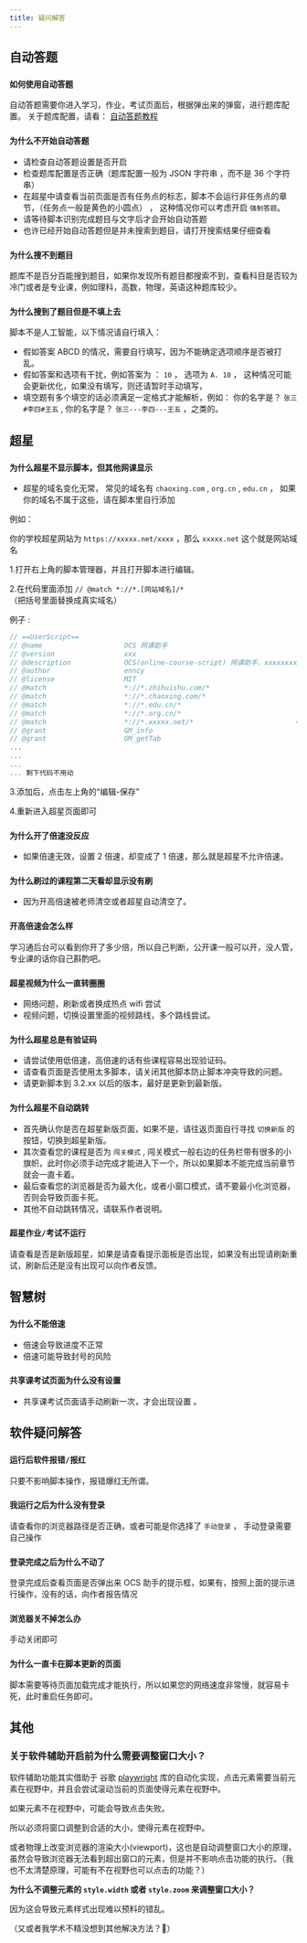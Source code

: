 ```yaml
---
title: 疑问解答
---
```


## 自动答题

### `如何使用自动答题`

自动答题需要你进入学习，作业，考试页面后，根据弹出来的弹窗，进行题库配置。 关于题库配置，请看： [自动答题教程](/docs/work)

### `为什么不开始自动答题`

- 请检查自动答题设置是否开启
- 检查题库配置是否正确（题库配置一般为 JSON 字符串 ，而不是 36 个字符串）
- 在超星中请查看当前页面是否有任务点的标志，脚本不会运行非任务点的章节，（任务点一般是黄色的小圆点） ， 这种情况你可以考虑开启 `强制答题`。
- 请等待脚本识别完成题目与文字后才会开始自动答题
- 也许已经开始自动答题但是并未搜索到题目，请打开搜索结果仔细查看

### `为什么搜不到题目`

题库不是百分百能搜到题目，如果你发现所有题目都搜索不到，查看科目是否较为冷门或者是专业课，例如理科，高数，物理，英语这种题库较少。

### `为什么搜到了题目但是不填上去`

脚本不是人工智能，以下情况请自行填入：

- 假如答案 ABCD 的情况，需要自行填写，因为不能确定选项顺序是否被打乱。
- 假如答案和选项有干扰，例如答案为 ： `10` ， 选项为 `A. 10` ， 这种情况可能会更新优化，如果没有填写，则还请暂时手动填写，
- 填空题有多个填空的话必须满足一定格式才能解析，例如： 你的名字是？ `张三#李四#王五` , 你的名字是？ `张三---李四---王五` ，之类的。

## 超星

### `为什么超星不显示脚本，但其他网课显示`

- 超星的域名变化无常， 常见的域名有 `chaoxing.com` , `org.cn` , `edu.cn` ， 如果你的域名不属于这些，请在脚本里自行添加

例如：

你的学校超星网站为 `https://xxxxx.net/xxxx` ，那么 `xxxxx.net` 这个就是网站域名

1.打开右上角的脚本管理器，并且打开脚本进行编辑。

2.在代码里面添加 `// @match *://*.[网站域名]/*` （把括号里面替换成真实域名）

例子 :

```js
// ==UserScript==
// @name       				OCS 网课助手
// @version    				xxx
// @description				OCS(online-course-script) 网课助手，xxxxxxxxxxxxx
// @author     				enncy
// @license    				MIT
// @match      				*://*.zhihuishu.com/*
// @match      				*://*.chaoxing.com/*
// @match      				*://*.edu.cn/*
// @match      				*://*.org.cn/*
// @match                   *://*.xxxxx.net/*                         <-- 回车新建一行，然后在这一行写
// @grant      				GM_info
// @grant      				GM_getTab
...
...
...
... 剩下代码不用动
```

3.添加后，点击左上角的“编辑-保存”

4.重新进入超星页面即可

### `为什么开了倍速没反应`

- 如果倍速无效，设置 2 倍速，却变成了 1 倍速，那么就是超星不允许倍速。

### `为什么刷过的课程第二天看却显示没有刷`

- 因为开高倍速被老师清空或者超星自动清空了。

### `开高倍速会怎么样`

学习通后台可以看到你开了多少倍，所以自己判断，公开课一般可以开，没人管，专业课的话你自己斟酌吧。

### `超星视频为什么一直转圈圈`

- 网络问题，刷新或者换成热点 wifi 尝试
- 视频问题，切换设置里面的视频路线，多个路线尝试。

### `为什么超星总是有验证码`

- 请尝试使用低倍速，高倍速的话有些课程容易出现验证码。
- 请查看页面是否使用太多脚本，请关闭其他脚本防止脚本冲突导致的问题。
- 请更新脚本到 3.2.xx 以后的版本，最好是更新到最新版。

### `为什么超星不自动跳转`

- 首先确认你是否在超星新版页面，如果不是，请往返页面自行寻找 `切换新版` 的按钮，切换到超星新版。
- 其次查看您的课程是否为 `闯关模式` , 闯关模式一般右边的任务栏带有很多的小旗帜，此时你必须手动完成才能进入下一个，所以如果脚本不能完成当前章节就会一直卡着。
- 最后查看您的浏览器是否为最大化，或者小窗口模式，请不要最小化浏览器，否则会导致页面卡死。
- 其他不自动跳转情况，请联系作者说明。

### `超星作业/考试不运行`

请查看是否是新版超星，如果是请查看提示面板是否出现，如果没有出现请刷新重试，刷新后还是没有出现可以向作者反馈。

## 智慧树

### `为什么不能倍速`

- 倍速会导致进度不正常
- 倍速可能导致封号的风险

### `共享课考试页面为什么没有设置`

- 共享课考试页面请手动刷新一次，才会出现设置 。

## 软件疑问解答

### `运行后软件报错/报红`

只要不影响脚本操作，报错爆红无所谓。

### `我运行之后为什么没有登录`

请查看你的浏览器路径是否正确，或者可能是你选择了 `手动登录` ， 手动登录需要自己操作

### `登录完成之后为什么不动了`

登录完成后查看页面是否弹出来 OCS 助手的提示框，如果有，按照上面的提示进行操作，没有的话，向作者报告情况

### `浏览器关不掉怎么办`

手动关闭即可

### `为什么一直卡在脚本更新的页面`

脚本需要等待页面加载完成才能执行，所以如果您的网络速度非常慢，就容易卡死，此时重启任务即可。

## 其他

### 关于软件辅助开启前为什么需要调整窗口大小？

软件辅助功能其实借助于 谷歌 [playwright](https://playwright.dev/) 库的自动化实现，点击元素需要当前元素在视野中，并且会尝试滚动当前的页面使得元素在视野中。

如果元素不在视野中，可能会导致点击失败。

所以必须将窗口调整到合适的大小，使得元素在视野中。

或者物理上改变浏览器的渲染大小(viewport)，这也是自动调整窗口大小的原理，虽然会导致浏览器无法看到超出窗口的元素，但是并不影响点击功能的执行。（我也不太清楚原理，可能有不在视野也可以点击的功能？）

**为什么不调整元素的 `style.width` 或者 `style.zoom` 来调整窗口大小？**

因为这会导致元素样式出现难以预料的错乱。

（又或者我学术不精没想到其他解决方法？🧐）
